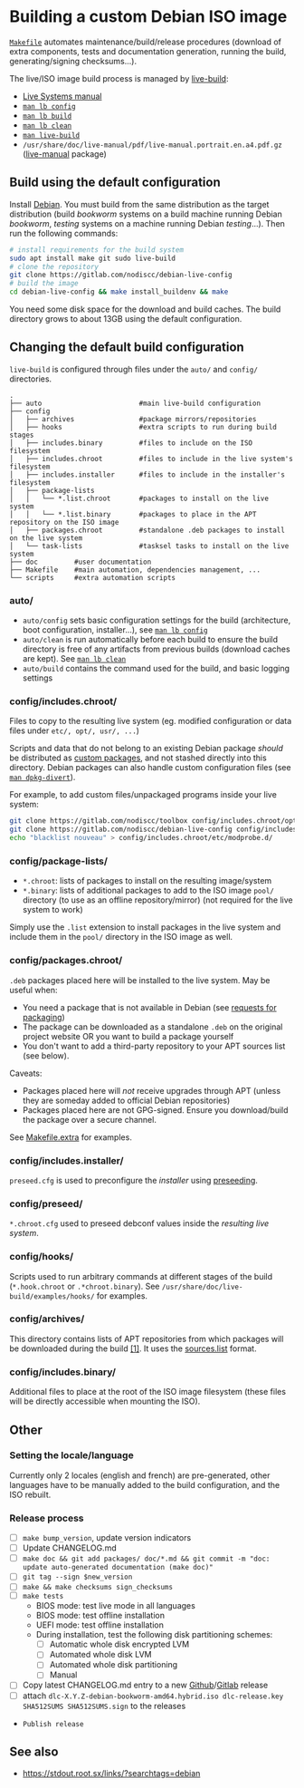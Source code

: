# Building a custom Debian ISO image

[`Makefile`](https://gitlab.com/nodiscc/debian-live-config/-/blob/master/Makefile) automates maintenance/build/release procedures (download of extra components, tests and documentation generation, running the build, generating/signing checksums...).

The live/ISO image build process is managed by [live-build](https://packages.debian.org/bookworm/live-build):

* [Live Systems manual](https://live-team.pages.debian.net/live-manual/html/live-manual/index.en.html)
* [`man lb config`](https://manpages.debian.org/bookworm/live-build/lb_config.1.en.html)
* [`man lb build`](https://manpages.debian.org/bookworm/live-build/lb_build.1.en.html)
* [`man lb clean`](https://manpages.debian.org/bookworm/live-build/lb_clean.1.en.html)
* [`man live-build`](https://manpages.debian.org/bookworm/live-build/live-build.7.en.html)
* `/usr/share/doc/live-manual/pdf/live-manual.portrait.en.a4.pdf.gz` ([live-manual](https://packages.debian.org/bookworm/live-manual) package)


## Build using the default configuration

Install [Debian](https://www.debian.org). You must build from the same distribution as the target distribution (build *bookworm* systems on a build machine running Debian *bookworm*, *testing* systems on a machine running Debian *testing*...). Then run the following commands:

```bash
# install requirements for the build system
sudo apt install make git sudo live-build
# clone the repository
git clone https://gitlab.com/nodiscc/debian-live-config
# build the image
cd debian-live-config && make install_buildenv && make
```

You need some disk space for the download and build caches. The build directory grows to about 13GB using the default configuration.


## Changing the default build configuration

`live-build` is configured through files under the `auto/` and `config/` directories.

```
.
├── auto                        #main live-build configuration
├── config
│   ├── archives                #package mirrors/repositories
│   ├── hooks                   #extra scripts to run during build stages
│   ├── includes.binary         #files to include on the ISO filesystem
│   ├── includes.chroot         #files to include in the live system's filesystem
│   ├── includes.installer      #files to include in the installer's filesystem
│   ├── package-lists
│   │   └── *.list.chroot		#packages to install on the live system
│   │   └── *.list.binary		#packages to place in the APT repository on the ISO image
│   ├── packages.chroot         #standalone .deb packages to install on the live system
│   └── task-lists              #tasksel tasks to install on the live system
├── doc			#user documentation
├── Makefile	#main automation, dependencies management, ...
└── scripts		#extra automation scripts

```

### auto/

* `auto/config` sets basic configuration settings for the build (architecture, boot configuration, installer...), see [`man lb config`](https://manpages.debian.org/bookworm/live-build/lb_config.1.en.html)
* `auto/clean` is run automatically before each build to ensure the build directory is free of any artifacts from previous builds (download caches are kept). See [`man lb clean`](https://manpages.debian.org/bookworm/live-build/lb_clean.1.en.html)
* `auto/build` contains the command used for the build, and basic logging settings


### config/includes.chroot/

Files to copy to the resulting live system (eg. modified configuration or data files under `etc/, opt/, usr/, ...`)

Scripts and data that do not belong to an existing Debian package _should_ be distributed as [custom packages](http://wiki.debian.org/Packaging), and not stashed directly into this directory. Debian packages can also handle custom configuration files (see [`man dpkg-divert`](https://manpages.debian.org/bookworm/dpkg/dpkg-divert.1.en.html)).

For example, to add custom files/unpackaged programs inside your live system:

```bash
git clone https://gitlab.com/nodiscc/toolbox config/includes.chroot/opt/toolbox
git clone https://gitlab.com/nodiscc/debian-live-config config/includes.chroot/opt/dlc
echo "blacklist nouveau" > config/includes.chroot/etc/modprobe.d/
```

### config/package-lists/

* `*.chroot`: lists of packages to install on the resulting image/system
* `*.binary`: lists of additional packages to add to the ISO image `pool/` directory (to use as an offline repository/mirror) (not required for the live system to work)

Simply use the `.list` extension to install packages in the live system and include them in the `pool/` directory in the ISO image as well.


### config/packages.chroot/

`.deb` packages placed here will be installed to the live system. May be useful when:

- You need a package that is not available in Debian (see [requests for packaging](http://wnpp.debian.net/))
- The package can be downloaded as a standalone `.deb` on the original project website OR you want to build a package yourself
- You don't want to add a third-party repository to your APT sources list (see below).

Caveats:

 - Packages placed here will _not_ receive upgrades through APT (unless they are someday added to official Debian repositories)
 - Packages placed here are not GPG-signed. Ensure you download/build the package over a secure channel.

See [Makefile.extra](https://gitlab.com/nodiscc/debian-live-config/-/blob/master/Makefile.extra) for examples.


### config/includes.installer/

`preseed.cfg` is used to preconfigure the _installer_ using [preseeding](https://wiki.debian.org/Preseed).


### config/preseed/

`*.chroot.cfg` used to preseed debconf values inside the _resulting live system_.


### config/hooks/

Scripts used to run arbitrary commands at different stages of the build (`*.hook.chroot` or `.*chroot.binary`). See `/usr/share/doc/live-build/examples/hooks/` for examples.


### config/archives/

This directory contains lists of APT repositories from which packages will be downloaded during the build [[1]](https://live-team.pages.debian.net/live-manual/html/live-manual/customizing-package-installation.en.html#380). It uses the [sources.list](https://wiki.debian.org/SourcesList) format.


### config/includes.binary/

Additional files to place at the root of the ISO image filesystem (these files will be directly accessible when mounting the ISO).

## Other

### Setting the locale/language

Currently only 2 locales (english and french) are pre-generated, other languages have to be manually added to the build configuration, and the ISO rebuilt.


### Release process

- [ ] `make bump_version`, update version indicators
- [ ] Update CHANGELOG.md
- [ ] `make doc && git add packages/ doc/*.md && git commit -m "doc: update auto-generated documentation (make doc)"`
- [ ] `git tag --sign $new_version`
- [ ] `make && make checksums sign_checksums`
- [ ] `make tests`
  - BIOS mode: test live mode in all languages
  - BIOS mode: test offline installation
  - UEFI mode: test offline installation
  - During installation, test the following disk partitioning schemes:
    - [ ] Automatic whole disk encrypted LVM
    - [ ] Automated whole disk LVM
    - [ ] Automated whole disk partitioning
    - [ ] Manual
- [ ] Copy latest CHANGELOG.md entry to a new [Github](https://github.com/nodiscc/debian-live-config/releases)/[Gitlab](https://gitlab.com/nodiscc/debian-live-config/-/releases) release
- [ ] attach `dlc-X.Y.Z-debian-bookworm-amd64.hybrid.iso dlc-release.key SHA512SUMS SHA512SUMS.sign` to the releases
- `Publish release`
 


## See also

 - <https://stdout.root.sx/links/?searchtags=debian>
